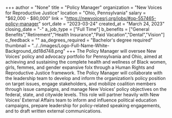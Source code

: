 +++
author = "None"
title = "Policy Manager"
organization = "New Voices for Reproductive Justice"
location = "Ohio, Pennsylvania"
salary = "$62,000 - $80,000"
link = "https://newvoicesrj.org/jobs/#op-557465-policy-manager"
sort_date = "2023-03-24"
created_at = "March 24, 2023"
closing_date = "-"
a_job_type = ["Full Time"]
b_benefits = ["General Benefits","Retirement","Health Insurance","Paid Vacation","Dental","Vision"]
c_feedback = ""
aa_degrees_required = "Bachelor's degree required"
thumbnail = "../../images/Logo-Full-Name-White-Background_dd18d748.png"
+++
The Policy Manager will oversee New Voices’ policy and advocacy portfolio for Pennsylvania and Ohio, aimed at achieving and sustaining the complete health and wellness of Black women, girls, femmes, and gender expansive folx through a Human Rights and Reproductive Justice framework. The Policy Manager will collaborate with the leadership team to develop and inform the organization’s policy position on target issues, engage stakeholders, and mobilize coalition members through issue campaigns, and manage New Voices’  policy objectives on the federal, state, and citywide levels. This role will partner heavily with New Voices’ External Affairs team to inform and influence political education campaigns, prepare leadership for policy-related speaking engagements, and to draft written external communications.